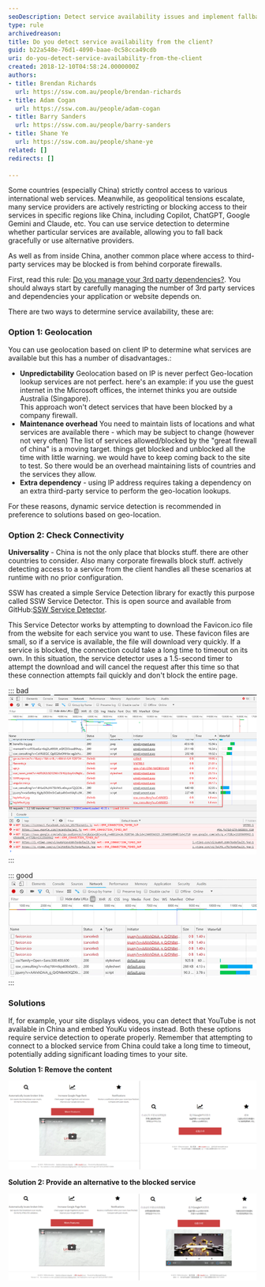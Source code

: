 ```yaml
---
seoDescription: Detect service availability issues and implement fallback strategies using our open-source library for seamless handling of blocked services in China or behind corporate firewalls.
type: rule
archivedreason: 
title: Do you detect service availability from the client?
guid: b22a548e-76d1-4090-baae-0c58cca49cdb
uri: do-you-detect-service-availability-from-the-client
created: 2018-12-10T04:58:24.0000000Z
authors:
- title: Brendan Richards
  url: https://ssw.com.au/people/brendan-richards
- title: Adam Cogan
  url: https://ssw.com.au/people/adam-cogan
- title: Barry Sanders
  url: https://ssw.com.au/people/barry-sanders
- title: Shane Ye
  url: https://ssw.com.au/people/shane-ye
related: []
redirects: []

---
```


Some countries (especially China) strictly control access to various international web services. Meanwhile, as geopolitical tensions escalate, many service providers are actively restricting or blocking access to their services in specific regions like China, including Copilot, ChatGPT, Google Gemini and Claude, etc. You can use service detection to determine whether particular services are available, allowing you to fall back gracefully or use alternative providers.

<!--endintro-->

As well as from inside China, another common place where access to third-party services may be blocked is from behind corporate firewalls.

First, read this rule:     [Do you manage your 3rd party dependencies?](/do-you-manage-3rd-party-dependencies). You should always start by carefully managing the number of 3rd party services and dependencies your application or website depends on.

There are two ways to determine service availability, these are:

### Option 1: Geolocation

You can use geolocation based on client IP to determine what services are available but this has a number of disadvantages.:

* **Unpredictability** Geolocation based on IP is never perfect
 Geo-location lookup services are not perfect. here's an example: if you use the guest internet in the Microsoft offices, the internet thinks you are outside Australia (Singapore).  
 This approach won't detect services that have been blocked by a company firewall.
* **Maintenance overhead** You need to maintain lists of locations and what services are available there - which may be subject to change (however not very often)
 The list of services allowed/blocked by the "great firewall of china" is a moving target. things get blocked and unblocked all the time with little warning. we would have to keep coming back to the site to test. So there would be an overhead maintaining lists of countries and the services they allow.
* **Extra dependency** - using IP address requires taking a dependency on an extra third-party service to perform the geo-location lookups.

For these reasons, dynamic service detection is recommended in preference to solutions based on geo-location.

### Option 2: Check Connectivity  

**Universality** - China is not the only place that blocks stuff. there are other countries to consider. Also many corporate firewalls block stuff. actively detecting access to a service from the client handles all these scenarios at runtime with no prior configuration.

SSW has created a simple Service Detection library for exactly this purpose called SSW Service Detector. This is open source and available from GitHub:[SSW Service Detector](https://github.com/SSWConsulting/SSW.ServiceDetector).

This Service Detector works by attempting to download the Favicon.ico file from the website for each service you want to use. These favicon files are small, so if a service is available, the file will download very quickly. If a service is blocked, the connection could take a long time to timeout on its own. In this situation, the service detector uses a 1.5-second timer to attempt the download and will cancel the request after this time so that these connection attempts fail quickly and don't block the entire page.

::: bad  
![Figure Bad Example: Attempted requests to Facebook, Google, and Youtube from China took a long time to timeout, adding significant delays to the rendering of this page](BlockedDependencies_1710232021933.png)  
:::

::: good  
![Figure: Good Example - Only 4 errors on F12 in China. Using SSW.ServiceDetector, there were only short, canceled requests raised to blocked services. The site was then able to fall-back gracefully for some services and load YouKu for videos](SSW.ServiceDetector.png)  
:::

### Solutions

If, for example, your site displays videos, you can detect that YouTube is not available in China and embed YouKu videos instead.
Both these options require service detection to operate properly. Remember that attempting to connect to a blocked service from China could take a long time to timeout, potentially adding significant loading times to your site.

**Solution 1: Remove the content**

![](youtuberemove.png)  

**Solution 2: Provide an alternative to the blocked service**

![](youku.png)
